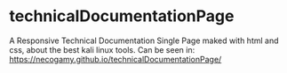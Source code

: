 # technicalDocumentationPage
A Responsive Technical Documentation Single Page maked with html and css, about the best kali linux tools.
Can be seen in: https://necogamy.github.io/technicalDocumentationPage/

